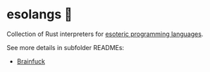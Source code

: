 # esolangs 🎨

Collection of Rust interpreters for [esoteric programming languages](https://en.wikipedia.org/wiki/Esoteric_programming_language).

See more details in subfolder READMEs:

- [Brainfuck](./brainfuck/)
